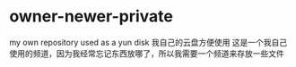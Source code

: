 # owner-newer-private
my own repository used as a yun disk 我自己的云盘方便使用
这是一个我自己使用的频道，因为我经常忘记东西放哪了，所以我需要一个频道来存放一些文件

